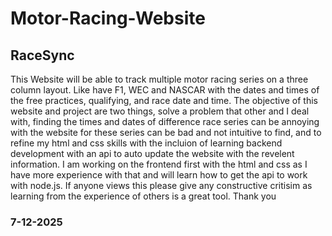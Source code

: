 <h1>Motor-Racing-Website</h1>
<h2>RaceSync</h2>
This Website will be able to track multiple motor racing series on a three column layout. Like have F1, WEC and NASCAR with the dates and times of the free practices, qualifying, and race date and time. The objective of this website and project are two things, solve a problem that other and I deal with, finding the times and dates of difference race series can be annoying with the website for these series can be bad and not intuitive to find, and to refine my html and css skills with the incluion of learning backend development with an api to auto update the website with the revelent information. I am working on the frontend first with the html and css as I have more experience with that and will learn how to get the api to work with node.js. If anyone views this please give any constructive critisim as learning from the experience of others is a great tool. Thank you

<h3>7-12-2025</h3>
